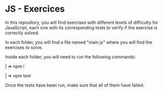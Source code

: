 # JS - Exercices

In this repository, you will find exercises with different levels of difficulty for JavaScript, each one with its corresponding tests to verify if the exercise is correctly solved.

In each folder, you will find a file named "main.js" where you will find the exercises to solve.

Inside each folder, you will need to run the following commands:

| => npm i

| => npm test

Once the tests have been run, make sure that all of them have failed.
